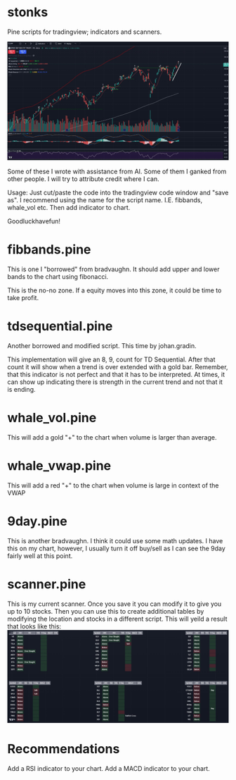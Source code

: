 # stonks
Pine scripts for tradingview; indicators and scanners.

![plot](./Screenshot_138.jpg)

Some of these I wrote with assistance from AI.  Some of them I ganked from other people.  I will try to attribute credit where I can.

Usage:  Just cut/paste the code into the tradingview code window and "save as".  I recommend using the name for the script name.  I.E. fibbands, whale_vol etc.  Then add indicator to chart.

Goodluckhavefun!

# fibbands.pine

This is one I "borrowed" from bradvaughn.  It should add upper and lower bands to the chart using fibonacci.

This is the no-no zone.  If a equity moves into this zone, it could be time to take profit.

# tdsequential.pine

Another borrowed and modified script.  This time by johan.gradin.

This implementation will give an 8, 9, count for TD Sequential.  After that count it will show when a trend is over extended with a gold bar.  Remember, that this indicator is not perfect and that it has to be interpreted.  At times, it can show up indicating there is strength in the current trend and not that it is ending.

# whale_vol.pine

This will add a gold "+" to the chart when volume is larger than average.

# whale_vwap.pine

This will add a red "+" to the chart when volume is large in context of the VWAP

# 9day.pine

This is another bradvaughn.  I think it could use some math updates.  I have this on my chart, however, I usually turn it off buy/sell as I can see the 9day fairly well at this point.

# scanner.pine

This is my current scanner.  Once you save it you can modify it to give you up to 10 stocks.  Then you can use this to create additional tables by modifying the location and stocks in a different script.  This will yeild a result that looks like this:
![plot](./Screenshot_137.jpg)

# Recommendations

Add a RSI indicator to your chart.
Add a MACD indicator to your chart.
